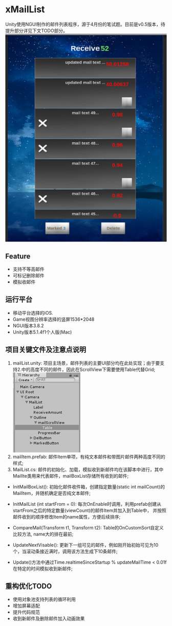 # xMailList
Unity使用NGUI制作的邮件列表程序，源于4月份的笔试题。目前是v0.5版本，待提升部分详见下文TODO部分。  
![](snap/mailList_run.png)

## Feature
- 支持不等高邮件
- 可标记删除邮件 
- 模拟收邮件

## 运行平台
- 移动平台选择的iOS.
- Game视图分辨率选择的竖屏1536*2048
- NGUI版本3.8.2
- Unity版本5.1.4f1个人版(Mac)

## 项目关键文件及注意点说明
1. mailList.unity: 项目主场景，邮件列表的主要UI部分均在此处实现；由于要支持2.中的高度不同的邮件，因此在ScrollView下需要使用Table代替Grid;  
![](snap/hierarchy.png)
2. mailItem.prefab: 邮件Item单项，有纯文本邮件和带图片邮件两种高度不同的样式;
3. MailList.cs: 邮件的初始化、加载，模拟收到新邮件均在该脚本中进行，其中MailIte类用来代表邮件，mailBoxList存储所有收到的邮件;
  - InitMailBoxList(): 初始化邮件收件箱，创建指定数量(static int mailCount)的MailItem，并随机确定是否纯文本邮件;
  
  - InitMailList (int startFrom = 0): 每次OnEnable时调用，利用prefab创建从startFrom之后的特定数量(viewCount)的邮件Item并加入到Table中，
  并按照邮件收到的顺序修改Item的name属性，方便后续排序;
  
  - CompareMail(Transform t1, Transform t2): Table的OnCustomSort自定义比较方法, name大的排在最前;
  
  - UpdateNextVisable(): 更新下一组可见的邮件，例如刚开始初始可见为10个，当滚动条接近满时，调用该方法生成下10条邮件;
  
  - Update()方法中通过Time.realtimeSinceStartup % updateMailTime < 0.01f在特定的时间模拟收到新邮件;
  
  
## 重构优化TODO
- 使用对象池支持列表的循环利用
- 增加屏幕适配
- 提升代码规范
- 收到新邮件及删除邮件加入动画效果
